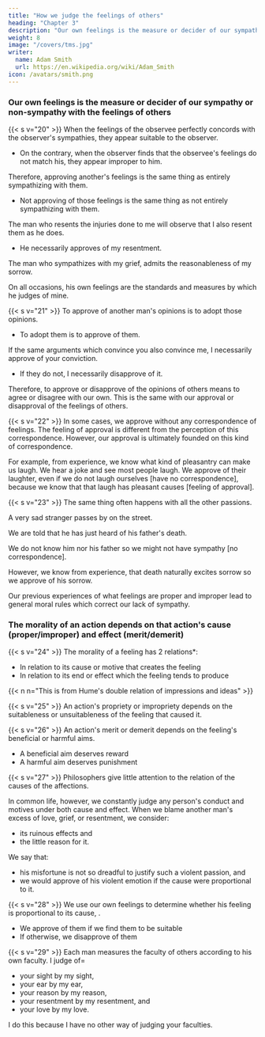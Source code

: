 ```yaml
---
title: "How we judge the feelings of others"
heading: "Chapter 3"
description: "Our own feelings is the measure or decider of our sympathy or non-sympathy with the feelings of others"
weight: 8
image: "/covers/tms.jpg"
writer:
  name: Adam Smith
  url: https://en.wikipedia.org/wiki/Adam_Smith
icon: /avatars/smith.png
---
```




<!-- We judge the propriety of the feelings of others by our sympathy or lack of sympathy with them -->
### Our own feelings is the measure or decider of our sympathy or non-sympathy with the feelings of others

{{< s v="20" >}} When the feelings of the observee perfectly concords with the observer's sympathies, they appear suitable to the observer. 
- On the contrary, when the observer finds that the observee's feelings do not match his, they appear improper to him.

Therefore, approving another's feelings is the same thing as entirely sympathizing with them.
- Not approving of those feelings is the same thing as not entirely sympathizing with them.

The man who resents the injuries done to me will observe that I also resent them as he does.
- He necessarily approves of my resentment.

The man who sympathizes with my grief, admits the reasonableness of my sorrow.

<!-- He who admires the same poem or picture as much as I do, allows the justness of my admiration.
        He who laughs at the same joke with with me, cannot deny the propriety of my laughter.
    On the contrary, the man has different feelings from mine, disapproves my feelings because of their dissonance with his own.
        I must incur his disapprobation if= 
            my animosity goes beyond the indignation allowed by my friend,
            my grief exceeds what his most tender compassion can go along with,
            my admiration is too high or too low to tally with his own,
            I laugh loudly and heartily when he only smiles, and
            I only smile when he laughs loudly and heartily.
             -->
On all occasions, his own feelings are the standards and measures by which he judges of mine.


{{< s v="21" >}} To approve of another man's opinions is to adopt those opinions.
- To adopt them is to approve of them.

If the same arguments which convince you also convince me, I necessarily approve of your conviction.
- If they do not, I necessarily disapprove of it.
  
<!--         I cannot do the one without the other. -->
Therefore, to approve or disapprove of the opinions of others means to agree or disagree with our own. This is the same with our approval or disapproval of the feelings of others.


{{< s v="22" >}} In some cases, we approve without any correspondence of feelings. The feeling of approval is different from the perception of this correspondence. However, our approval is ultimately founded on this kind of correspondence.
<!--     I shall give a very simple example.

    Simple examples can be less perverted by man's judgments from wrong systems. -->

<!-- We often approve of a joke and think that the group's laughter is proper, though we ourselves do not laugh.  -->

For example, from experience, we know what kind of pleasantry can make us laugh. We hear a joke and see most people laugh. We approve of their laughter, even if we do not laugh ourselves [have no correspondence], because we know that that laugh has pleasant causes [feeling of approval]. 

<!-- others 

We observe that this is one of that kind.

We therefore approve of the group's laughter. 

We feel that it is natural and suitable to its object. Even if we we cannot easily enter into it, we feel that we can heartily join in it. -->



{{< s v="23" >}} The same thing often happens with all the other passions.

A very sad stranger passes by on the street. 

We are told that he has just heard of his father's death. 

We do not know him nor his father so we might not have sympathy [no correspondence]. 

However, we know from experience, that death naturally excites sorrow so we approve of his sorrow.

<!--         It is impossible that we should not approve of his grief.
    Yet we might often be unable to completely sympathize with him.
        Both he and his father can be entirely unknown to us.
        We might be too busy with other things.
        We do not take time to visualize his distress in our imagination.

        We know that if we took time to consider his situation fully, we should sincerely sympathize with him.
    Our approval of his sorrow is founded on the consciousness of this conditional sympathy, even in cases where that sympathy does not actually take place. -->

Our previous experiences of what feelings are proper and improper lead to general moral rules which correct our lack of sympathy. 

<!-- The general rules derived from  our sentiments commonly correspond with, correct the impropriety of our present emotions. -->

### The morality of an action depends on that action's cause (proper/improper) and effect (merit/demerit)

{{< s v="24" >}} The morality of a feeling has 2 relations*:
- In relation to its cause or motive that creates the feeling
- In relation to its end or effect which the feeling tends to produce

{{< n n="This is from Hume's double relation of impressions and ideas" >}}



{{< s v="25" >}} An action's propriety or impropriety depends on the suitableness or unsuitableness of the feeling that caused it.

{{< s v="26" >}} An action's merit or demerit depends on the feeling's beneficial or harmful aims.
- A beneficial aim deserves reward
- A harmful aim deserves punishment

{{< s v="27" >}} Philosophers give little attention to the relation of the causes of the affections. 

In common life, however, we constantly judge any person's conduct and motives under both cause and effect. When we blame another man's excess of love, grief, or resentment, we consider:
- its ruinous effects and
- the little reason for it.

We say that: 
- his misfortune is not so dreadful to justify such a violent passion, and
- we would approve of his violent emotion if the cause were proportional to it.


{{< s v="28" >}} We use our own feelings to determine whether his feeling is proportional to its cause,  .
- We approve of them if we find them to be suitable
- If otherwise, we disapprove of them

{{< s v="29" >}} Each man measures the faculty of others according to his own faculty. I judge of= 
- your sight by my sight,
- your ear by my ear,
- your reason by my reason,
- your resentment by my resentment, and
- your love by my love.

I do this because I have no other way of judging your faculties.
